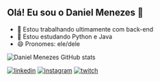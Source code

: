 ## Olá! Eu sou o Daniel Menezes 🤘

- 🔭 Estou trabalhando ultimamente com back-end
- 🌱 Estou estudando Python e Java
- 😄 Pronomes: ele/dele

![Daniel Menezes GitHub stats](https://github-readme-stats.vercel.app/api?username=danielmenzs&show_icons=true&theme=github_dark_dimmed)
<!--![Top Langs](https://github-readme-stats.vercel.app/api/top-langs/?username=danielmenzs&layout=compact&theme=github_dark_dimmed)-->

[![linkedin](https://img.shields.io/badge/LinkedIn-0077B5?style=for-the-badge&logo=linkedin&logoColor=white)](https://www.linkedin.com/in/daniel-menzs/)
[![instagram](https://img.shields.io/badge/Instagram-E4405F?style=for-the-badge&logo=instagram&logoColor=white)](https://www.instagram.com/daniel.menzs/)
[![twitch](https://img.shields.io/badge/Twitch-9146FF?style=for-the-badge&logo=twitch&logoColor=white)](https://www.twitch.tv/dan_menzs)
